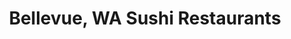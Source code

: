 ---
layout: city
title: Bellevue, WA Sushi Restaurants
permalink: /washington/bellevue/
stateAbbr: WA
stateName: Washington
cityName: Bellevue
---